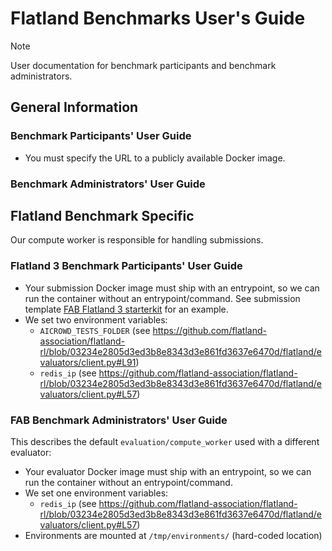 # Flatland Benchmarks User's Guide

> [!NOTE]  
> User documentation for benchmark participants and benchmark administrators.

## General Information

### Benchmark Participants' User Guide

* You must specify the URL to a publicly available Docker image.

### Benchmark Administrators' User Guide

## Flatland Benchmark Specific

Our compute worker is responsible for handling submissions.

### Flatland 3 Benchmark Participants' User Guide

* Your submission Docker image must ship with an entrypoint, so we can run the container without an entrypoint/command. See submission template [FAB Flatland 3 starterkit](https://github.com/flatland-association/flatland-benchmarks-f3-starterkit/) for an example.
* We set two environment variables:
  * `AICROWD_TESTS_FOLDER` (see https://github.com/flatland-association/flatland-rl/blob/03234e2805d3ed3b8e8343d3e861fd3637e6470d/flatland/evaluators/client.py#L91)
  * `redis_ip` (see https://github.com/flatland-association/flatland-rl/blob/03234e2805d3ed3b8e8343d3e861fd3637e6470d/flatland/evaluators/client.py#L57)

### FAB Benchmark Administrators' User Guide

This describes the default `evaluation/compute_worker` used with a different evaluator:

* Your evaluator Docker image must ship with an entrypoint, so we can run the container without an entrypoint/command.
* We set one environment variables:
  * `redis_ip` (see https://github.com/flatland-association/flatland-rl/blob/03234e2805d3ed3b8e8343d3e861fd3637e6470d/flatland/evaluators/client.py#L57)
* Environments are mounted at `/tmp/environments/` (hard-coded location)
